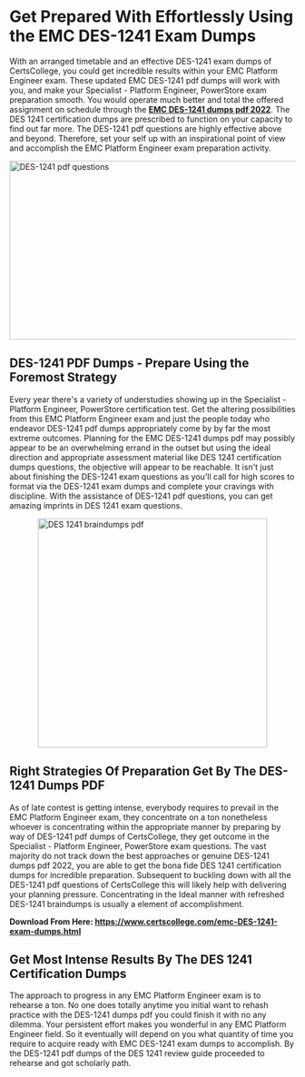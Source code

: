<h1><strong>Get Prepared With Effortlessly Using the EMC DES-1241 Exam Dumps&nbsp;</strong></h1>
<p><span style="font-weight: 400;">With an arranged timetable and an effective  DES-1241 exam dumps of CertsCollege, you could get incredible results within your EMC Platform Engineer exam. These updated EMC DES-1241 pdf dumps will work with you, and make your Specialist - Platform Engineer, PowerStore exam preparation smooth. You would operate much better and total the offered assignment on schedule through the <strong><a href="https://www.certscollege.com/emc-DES-1241-exam-dumps.html">EMC DES-1241 dumps pdf 2022</a></strong>. The DES 1241 certification dumps are prescribed to function on your capacity to find out far more. The  DES-1241 pdf questions are highly effective above and beyond. Therefore, set your self up with an inspirational point of view and accomplish the EMC Platform Engineer exam preparation activity.&nbsp;</span></p>
<p><span style="font-weight: 400;"><img style="display: block; margin-left: auto; margin-right: auto;" src="https://i.ibb.co/CPDK3ps/Yellow-and-Blue-Initiative-Blog-Banner.png" alt="DES-1241 pdf questions" width="559" height="315" /></span></p>
<h2><strong>DES-1241 PDF Dumps - Prepare Using the Foremost Strategy</strong></h2>
<p><span style="font-weight: 400;">Every year there's a variety of understudies showing up in the Specialist - Platform Engineer, PowerStore certification test. Get the altering possibilities from this EMC Platform Engineer exam and just the people today who endeavor DES-1241 pdf dumps appropriately come by by far the most extreme outcomes. Planning for the EMC DES-1241 dumps pdf may possibly appear to be an overwhelming errand in the outset but using the ideal direction and appropriate assessment material like DES 1241 certification dumps questions, the objective will appear to be reachable. It isn't just about finishing the DES-1241 exam questions as you'll call for high scores to format via the DES-1241 exam dumps and complete your cravings with discipline. With the assistance of DES-1241 pdf questions, you can get amazing imprints in DES 1241 exam questions.</span></p>
<p><span style="font-weight: 400;"><a href="https://tinyurl.com/y78k98ok"><img style="display: block; margin-left: auto; margin-right: auto;" src="https://i.ibb.co/9tMrhdY/Teacher-Appreciation-Invitation.png" alt="DES 1241 braindumps pdf " width="404" height="404" /></a></span></p>
<h2><strong>Right Strategies Of Preparation Get By The DES-1241 Dumps PDF</strong></h2>
<p><span style="font-weight: 400;">As of late contest is getting intense, everybody requires to prevail in the EMC Platform Engineer exam, they concentrate on a ton nonetheless whoever is concentrating within the appropriate manner by preparing by way of DES-1241 pdf dumps of CertsCollege, they get outcome in the Specialist - Platform Engineer, PowerStore exam questions. The vast majority do not track down the best approaches or genuine DES-1241 dumps pdf 2022, you are able to get the bona fide DES 1241 certification dumps for incredible preparation. Subsequent to buckling down with all the  DES-1241 pdf questions of CertsCollege this will likely help with delivering your planning pressure. Concentrating in the Ideal manner with refreshed DES-1241 braindumps is usually a element of accomplishment.</span></p>
<p><span style="font-weight: 400;"><strong>Download From Here: <a href="https://www.certscollege.com/emc-DES-1241-exam-dumps.html">https://www.certscollege.com/emc-DES-1241-exam-dumps.html</a></strong></span></p>
<h2><strong>Get Most Intense Results By The DES 1241 Certification Dumps</strong></h2>
<p><span style="font-weight: 400;">The approach to progress in any EMC Platform Engineer exam is to rehearse a ton. No one does totally anytime you initial want to rehash practice with the DES-1241 dumps pdf you could finish it with no any dilemma. Your persistent effort makes you wonderful in any EMC Platform Engineer field. So it eventually will depend on you what quantity of time you require to acquire ready with EMC DES-1241 exam dumps to accomplish. By the DES-1241 pdf dumps of the DES 1241 review guide proceeded to rehearse and got scholarly path.</span></p>
